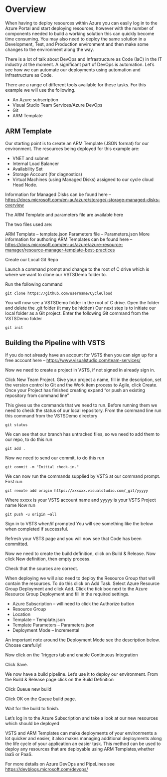 # Overview

When having to deploy resources within Azure you can easily log in to the Azure Portal and start deploying resources, however with the number of components needed to build a working solution this can quickly become time consuming. You may also need to deploy the same solution in a Development, Test, and Production environment and then make some changes to the environment along the way.

There is a lot of talk about DevOps and Infrastructure as Code (IaC) in the IT industry at the moment. A significant part of DevOps is automation. Let’s see how we can automate our deployments using automation and Infrastructure as Code.

There are a range of different tools available for these tasks. For this example we will use the following.

- An Azure subscription
- Visual Studio Team Services/Azure DevOps
- Git
- ARM Template

## ARM Template

Our starting point is to create an ARM Template (JSON format) for our environment. The resources being deployed for this example are:

- VNET and subnet
- Internal Load Balancer
- Availability Set
- Storage Account (for diagnostics)
 - Virtual Machines (using Managed Disks) assigned to our cycle cloud Head Node.

Information for Managed Disks can be found here – https://docs.microsoft.com/en-au/azure/storage/-storage-managed-disks-overview

The ARM Template and parameters file are available here

The two files used are:

ARM Template – template.json
Parameters file – Parameters.json
More information for authoring ARM Templates can be found here – https://docs.microsoft.com/en-us/azure/azure-resource-manager/resource-manager-template-best-practices

Create our Local Git Repo

Launch a command prompt and change to the root of C drive which is where we want to clone our VSTSDemo folder to.

Run the following command

```
git clone https://github.com/username/CycleCloud
```

You will now see a VSTSDemo folder in the root of C drive. Open the folder and delete the .git folder (it may be hidden)
Our next step is to initiate our local folder as a Git project.
Enter the following Git command from the VSTSDemo folder

```
git init
```

## Building the Pipeline with VSTS

If you do not already have an account for VSTS then you can sign up for a free account here – https://www.visualstudio.com/team-services/

Now we need to create a project in VSTS, if not signed in already sign in.

Click New Team Project.
Give your project a name, fill in the description, set the version control to Git and the Work item process to Agile, click Create.
Once your Project has finished creating expand “or push an existing repository from command line”

This gives us the commands that we need to run. Before running them we need to check the status of our local repository. From the command line run this command from the VSTSDemo directory

```
git status
```
 
We can see that our branch has untracked files, so we need to add them to our repo, to do this run

```
git add .
```

Now we need to send our commit, to do this run

```
git commit -m "Initial check-in."
```

We can now run the commands supplied by VSTS at our command prompt. First run

```
git remote add origin https://xxxxxx.visualstudio.com/_git/yyyyy
```

Where xxxxx is your VSTS account name and yyyyy is your VSTS Project name
Now run

```
git push -u origin –all
```

Sign in to VSTS when/if prompted
You will see something like the below when completed if successful.

Refresh your VSTS page and you will now see that Code has been committed.

Now we need to create the build definition, click on Build & Release. Now click New definition, then empty process.

Check that the sources are correct.

When deploying we will also need to deploy the Resource Group that will contain the resources. To do this click on Add Task. Select Azure Resource Group Deployment and click Add.
Click the tick box next to the Azure Resource Group Deployment and fill in the required settings.

- Azure Subscription – will need to click the  Authorize button
- Resource Group
- Location
- Template – Template.json
- Template Parameters – Parameters.json
- Deployment Mode – Incremental

An important note around the Deployment Mode see the description below. Choose carefully!

Now click on the Triggers tab and enable Continuous Integration

Click Save.

We now have a build pipeline. Let’s use it to deploy our environment. From the Build & Release page click on the Build Definition

Click Queue new build

Click OK on the Queue build page.

Wait for the build to finish.

Let’s log in to the Azure Subscription and take a look at our new resources which should be deployed

VSTS and ARM Templates can make deployments of your environments a lot quicker and easier, it also makes managing additional deployments along the life cycle of your application an easier task. This method can be used to deploy any resources that are deployable using ARM Templates,whether IaaS or PaaS.

For more details on Azure DevOps and PipeLines see https://devblogs.microsoft.com/devops/ 